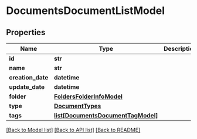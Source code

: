 # DocumentsDocumentListModel

## Properties
Name | Type | Description | Notes
------------ | ------------- | ------------- | -------------
**id** | **str** |  | [optional] 
**name** | **str** |  | [optional] 
**creation_date** | **datetime** |  | [optional] 
**update_date** | **datetime** |  | [optional] 
**folder** | [**FoldersFolderInfoModel**](FoldersFolderInfoModel.md) |  | [optional] 
**type** | [**DocumentTypes**](DocumentTypes.md) |  | [optional] 
**tags** | [**list[DocumentsDocumentTagModel]**](DocumentsDocumentTagModel.md) |  | [optional] 

[[Back to Model list]](../README.md#documentation-for-models) [[Back to API list]](../README.md#documentation-for-api-endpoints) [[Back to README]](../README.md)

